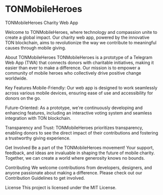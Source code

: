 # TONMobileHeroes
TONMobileHeroes Charity Web App


Welcome to TONMobileHeroes, where technology and compassion unite to create a global impact. Our charity web app, powered by the innovative TON blockchain, aims to revolutionize the way we contribute to meaningful causes through mobile giving.

About TONMobileHeroes
TONMobileHeroes is a prototype of a Telegram Web App (TWA) that connects donors with charitable initiatives, making it easier than ever to make a difference. Our mission is to empower a community of mobile heroes who collectively drive positive change worldwide.

Key Features
Mobile-Friendly: Our web app is designed to work seamlessly across various mobile devices, ensuring ease of use and accessibility for donors on the go.

Future-Oriented: As a prototype, we're continuously developing and enhancing features, including an interactive voting system and seamless integration with TON blockchain.

Transparency and Trust: TONMobileHeroes prioritizes transparency, enabling donors to see the direct impact of their contributions and fostering a trustworthy giving experience.

Get Involved
Be a part of the TONMobileHeroes movement! Your support, feedback, and ideas are invaluable in shaping the future of mobile charity. Together, we can create a world where generosity knows no bounds.

Contributing
We welcome contributions from developers, designers, and anyone passionate about making a difference. Please check out our Contribution Guidelines to get involved.

License
This project is licensed under the MIT License.


